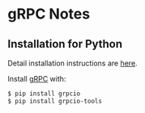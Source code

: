 # gRPC Notes

## Installation for Python

Detail installation instructions are [here](http://www.grpc.io/docs/quickstart/python.html).

Install [gRPC](http://www.grpc.io/docs/guides/) with:

```bash
$ pip install grpcio
$ pip install grpcio-tools
```